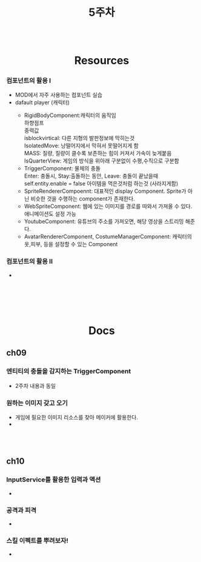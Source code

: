<div class = title align = center>

# 5주차

</div>

<br></br>

<div align = center>
 
# Resources
</div>
 
### 컴포넌트의 활용 I
- MOD에서 자주 사용하는 컴포넌트 실습
- dafault player (캐릭터)
<ol>

- RigidBodyComponent:캐릭터의 움직임  
하향점프  
중력값   
isblockvirtical: 다른 지형의 발판정보에 막히는것  
IsolatedMove: 낭떨어지에서 막혀서 못떨어지게 함  
MASS: 질량, 질량이 클수록 보존하는 힘이 커져서 가속이 늦게붙음  
IsQuarterView: 게임의 방식을 위아래 구분없이 수평,수직으로 구분함
- TriggerComponent: 물체의 충돌  
Enter: 충돌시, Stay:출돌하는 동안, Leave: 충돌이 끝났을때  
self.entity.enable = false 아이템을 먹은것처럼 하는것 (사라지게함)
- SpriteRendererCompoennt: 대표적인 display Component. Sprite가 아닌 비슷한 것을 수행하는 component가 존재한다. 
- WebSpriteComponent: 웹에 있는 이미지를 경로를 따와서 가져올 수 있다. 애니메이션도 설정 가능
- YoutubeComponent: 유튜브의 주소를 가져오면, 해당 영상을 스트리밍 해준다.
- AvatarRendererComponent, CostumeManagerComponent: 캐릭터의 옷,피부, 등을 설정할 수 있는 Component 

</ol>


### 컴포넌트의 활용 II
- 

<br></br>
<br></br>

<div align = center>

# Docs
 
 </div>

## ch09

### 엔티티의 충돌을 감지하는 TriggerComponent
- 2주차 내용과 동일
### 원하는 이미지 갖고 오기
- 게임에 필요한 이미지 리소스를 찾아 메이커에 활용한다.
- 

<br></br>

## ch10

### InputService를 활용한 입력과 액션
-
### 공격과 피격
-
### 스킬 이펙트를 뿌려보자!
-
